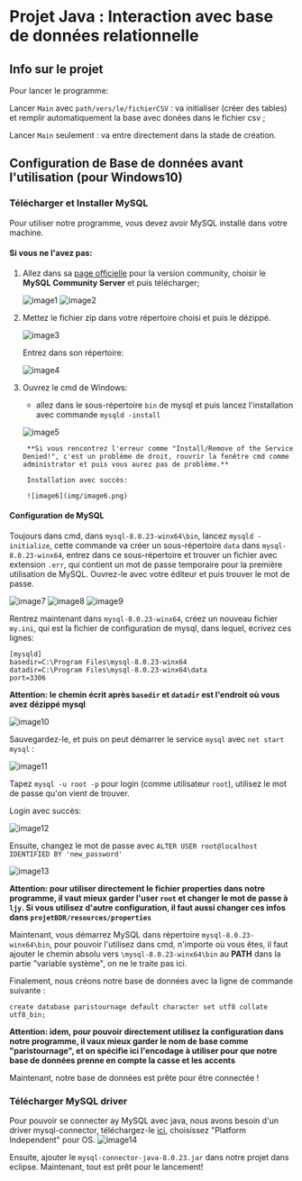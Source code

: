 # Projet Java : Interaction avec base de données relationnelle

## Info sur le projet

Pour lancer le programme:

Lancer `Main` avec `path/vers/le/fichierCSV` : va initialiser (créer des tables) et remplir automatiquement la base avec donées dans le fichier csv ;

Lancer `Main` seulement : va entre directement dans la stade de création.

## Configuration de Base de données avant l'utilisation (pour Windows10)

### Télécharger et Installer MySQL

Pour utiliser notre programme, vous devez avoir MySQL installé dans votre machine.

#### Si vous ne l'avez pas:

1. Allez dans sa [page officielle](https://dev.mysql.com/downloads/) pour la version community, choisir le **MySQL Community Server** et puis télécharger;

    ![image1](img/image1.png)
    ![image2](img/image2.png)

2. Mettez le fichier zip dans votre répertoire choisi et puis le dézippé.

    ![image3](img/image3.png)

    Entrez dans son répertoire:
	
    ![image4](img/image4.png)

3. Ouvrez le cmd de Windows:

    - allez dans le sous-répertoire `bin` de mysql et puis lancez l'installation avec commande `mysqld -install`
	
    ![image5](img/image5.png)

        **Si vous rencontrez l'erreur comme "Install/Remove of the Service Denied!", c'est un problème de droit, rouvrir la fenêtre cmd comme administrator et puis vous aurez pas de problème.**

        Installation avec succès:
		
        ![image6](img/image6.png)

#### Configuration de MySQL

Toujours dans cmd, dans `mysql-8.0.23-winx64\bin`, lancez `mysqld -initialize`, cette commande va créer un sous-répertoire `data` dans `mysql-8.0.23-winx64`, entrez dans ce sous-répertoire et trouver un fichier avec extension `.err`, qui contient un mot de passe temporaire pour la première utilisation de MySQL. Ouvrez-le avec votre éditeur et puis trouver le mot de passe.

![image7](img/image7.png)
![image8](img/image8.png)
![image9](img/image9.png)

Rentrez maintenant dans `mysql-8.0.23-winx64`, créez un nouveau fichier `my.ini`, qui est la fichier de configuration de mysql, dans lequel, écrivez ces lignes:

```
[mysqld]
basedir=C:\Program Files\mysql-8.0.23-winx64
datadir=C:\Program Files\mysql-8.0.23-winx64\data
port=3306
```

**Attention: le chemin écrit après `basedir` et `datadir` est l'endroit où vous avez dézippé mysql**

![image10](img/image10.png)

Sauvegardez-le, et puis on peut démarrer le service `mysql` avec `net start mysql` :

![image11](img/image11.png)

Tapez `mysql -u root -p` pour login (comme utilisateur `root`), utilisez le mot de passe qu'on vient de trouver.

Login avec succès:

![image12](img/image12.png)

Ensuite, changez le mot de passe avec `ALTER USER root@localhost IDENTIFIED BY 'new_password'`

![image13](img/image13.png)

**Attention: pour utiliser directement le fichier properties dans notre programme, il vaut mieux garder l'user `root` et changer le mot de passe à `ljy`. Si vous utilisez d'autre configuration, il faut aussi changer ces infos dans `projetBDR/resources/properties`**

Maintenant, vous démarrez MySQL dans répertoire 
`mysql-8.0.23-winx64\bin`, pour pouvoir l'utilisez dans cmd, n'importe où vous êtes, il faut ajouter le chemin absolu vers `\mysql-8.0.23-winx64\bin` au **PATH** dans la partie "variable système", on ne le traite pas ici.

Finalement, nous créons notre base de données avec la ligne de commande suivante :

`create database paristournage default character set utf8 collate utf8_bin;`

**Attention: idem, pour pouvoir directement utilisez la configuration dans notre programme, il vaux mieux garder le nom de base comme "paristournage", et on spécifie ici l'encodage à utiliser pour que notre base de données prenne en compte la casse et les accents**

Maintenant, notre base de données est prête pour être connectée !

### Télécharger MySQL driver

Pour pouvoir se connecter ay MySQL avec java, nous avons besoin d'un driver mysql-connector, téléchargez-le [ici](https://dev.mysql.com/downloads/connector/j/), choisissez "Platform Independent" pour OS.
![image14](img/image14.png)

Ensuite, ajouter le `mysql-connector-java-8.0.23.jar` dans notre projet dans eclipse. Maintenant, tout est prêt pour le lancement!